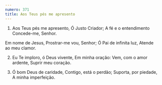 ```yaml
---
numero: 371
title: Aos Teus pés me apresento
---
```

1. Aos Teus pés me apresento,
Ó Justo Criador;
A fé e o entendimento
Concede-me, Senhor.

Em nome de Jesus,
Prostrar-me vou, Senhor;
Ó Pai de infinita luz,
Atende ao meu clamor.

2. Eu Te imploro, ó Deus vivente,
Em minha oração:
Vem, com o amor ardente,
Suprir meu coração.

3. Ó bom Deus de caridade,
Contigo, está o perdão;
Suporta, por piedade,
A minha imperfeição.
